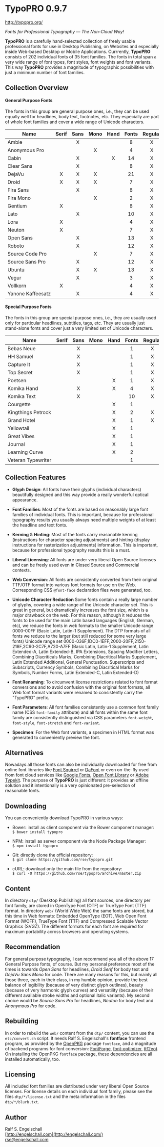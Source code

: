 
TypoPRO 0.9.7
=============

http://typopro.org/

*Fonts for Professional Typography &mdash; The Non-Cloud Way!*

**TypoPRO** is a carefully hand-selected collection of freely usable
professional fonts for use in Desktop Publishing, on Websites and
especially inside Web-based Desktop or Mobile Applications. Currrently,
**TypoPRO** consists of 202 individual fonts of 35 font families. The
fonts in total span a very wide range of font types, font styles, font
weights and font variants. This way **TypoPRO** provides a magnitude of
typographic possibilities with just a minimum number of font families.

Collection Overview
-------------------

#### General Purpose Fonts

The fonts in this group are general purpose ones, i.e., they can be used
equally well for headlines, body text, footnotes, etc. They especially
are part of whole font families and cover a wide range of Unicode
characters.

Name                      |Serif|Sans|Mono|Hand|Fonts|Regular|Italic|Cond|Thin|Medium|Normal|Bold|Black
--------------------------|:---:|:--:|:--:|:--:|:---:|:-----:|:----:|:--:|:--:|:----:|:----:|:--:|:---:
Amble                     |     | X  |    |    |  8  |  X    |  X   | X  | X  |      |  X   | X  |
Anonymous&nbsp;Pro        |     |    | X  |    |  4  |  X    |  X   |    |    |      |  X   | X  |
Cabin                     |     | X  |    | X  | 14  |  X    |  X   | X  |    |  X   |  X   | X  |
Clear Sans                |     | X  |    |    |  8  |  X    |  X   |    | X  |  X   |  X   | X  |
DejaVu                    |  X  | X  | X  |    | 21  |  X    |  X   | X  | X  |      |  X   | X  |
Droid                     |  X  | X  | X  |    |  7  |  X    |  X   |    |    |      |  X   | X  |
Fira&nbsp;Sans            |     | X  |    |    |  8  |  X    |  X   |    | X  |  X   |  X   | X  |
Fira&nbsp;Mono            |     |    | X  |    |  2  |  X    |      |    |    |      |  X   | X  |
Gentium                   |  X  |    |    |    |  8  |  X    |  X   |    |    |      |  X   | X  |
Lato                      |     | X  |    |    | 10  |  X    |  X   |    | X  |  X   |  X   | X  | X
Lora                      |  X  |    |    |    |  4  |  X    |  X   |    |    |      |  X   | X  |
Neuton                    |  X  |    |    |    |  7  |  X    |  X   |    | X  |  X   |  X   | X  | X
Open&nbsp;Sans            |     | X  |    |    | 13  |  X    |  X   | X  |    |  X   |  X   | X  | X
Roboto                    |     | X  |    |    | 12  |  X    |  X   | X  | X  |  X   |  X   | X  |
Source&nbsp;Code&nbsp;Pro |     |    | X  |    |  7  |  X    |      |    | X  |  X   |  X   | X  | X
Source&nbsp;Sans&nbsp;Pro |     | X  |    |    | 12  |  X    |  X   |    | X  |  X   |  X   | X  | X
Ubuntu                    |     | X  | X  |    | 13  |  X    |  X   | X  | X  |  X   |  X   | X  |
Vegur                     |     | X  |    |    |  3  |  X    |      |    |    |  X   |  X   | X  |
Vollkorn                  | X   |    |    |    |  4  |  X    |  X   |    |    |      |  X   | X  |
Yanone&nbsp;Kaffeesatz    |     | X  |    |    |  4  |  X    |      |    | X  |  X   |  X   | X  |

#### Special Purpose Fonts

The fonts in this group are special purpose ones, i.e., they are usually
used only for particular headlines, subtitles, tags, etc. They are
usually just stand-alone fonts and cover just a very limited set of
Unicode characters.

Name                   |Serif|Sans|Mono|Hand|Fonts|Regular|Italic|Cond|Thin|Medium|Normal|Bold|Black
-----------------------|:---:|:--:|:--:|:--:|:---:|:-----:|:----:|:--:|:--:|:----:|:----:|:--:|:---:
Bebas&nbsp;Neue        |     | X  |    |    |  1  |  X    |      |    |    |      |      |    | X
HH&nbsp;Samuel         |     | X  |    |    |  1  |  X    |      |    |    |      |      |    | X
Capture&nbsp;It        |     | X  |    |    |  1  |  X    |      |    |    |      |      |    | X
Top&nbsp;Secret        |     | X  |    |    |  1  |  X    |      |    |    |      |      |    | X
Poetsen                |     |    |    | X  |  1  |  X    |      |    |    |      |      |    | X
Komika&nbsp;Hand       |     | X  |    | X  |  4  |  X    |  X   |    |    |      |  X   | X  |
Komika&nbsp;Text       |     | X  |    |    | 10  |  X    |  X   |    | X  |      |  X   | X  |
Courgette              |     |    |    | X  |  1  |       |  X   |    |    |      |  X   |    |
Kingthings&nbsp;Petrock|     |    |    | X  |  2  |  X    |      |    | X  |      |  X   |    |
Grand&nbsp;Hotel       |     |    |    | X  |  1  |  X    |      |    |    |      |  X   |    |
Yellowtail             |     |    |    | X  |  1  |       |  X   |    |    |      |  X   |    |
Great&nbsp;Vibes       |     |    |    | X  |  1  |       |  X   |    |    |      |  X   |    |
Journal                |     |    |    | X  |  1  |       |  X   |    |    |      |  X   |    |
Learning&nbsp;Curve    |     |    |    | X  |  2  |       |  X   |    | X  |      |  X   |    |
Veteran&nbsp;Typewriter|     |    |    |    |  1  |       |      |    |    |      |  X   |    |

Collection Features
-------------------

- **Glyph Design**:
  All fonts have their glyphs (individual characters) beautifully
  designed and this way provide a really wonderful optical appearance.

- **Font Families**:
  Most of the fonts are based on reasonably large font families of
  individual fonts. This is important, because for professional
  typography results you usually always need multiple weights of at
  least the headline and text fonts.

- **Kerning** & **Hinting**:
  Most of the fonts carry reasonable kerning (instructions for
  character spacing adjustments) and hinting (display instructions for
  rasterization adjustments) information. This is important, because for
  professional typography results this is a must.

- **Liberal Licensing**:
  All fonts are under very liberal Open Source licenses and can be
  freely used even in Closed Source and Commercial contexts.

- **Web Conversion**:
  All fonts are consistently converted from their original TTF/OTF
  format into various font formats for use on the Web. Corresponding
  CSS `@font-face` declaration files were generated, too.

- **Unicode Character Reduction**
  Some fonts contain a really large number of glyphs, covering a wide
  range of the Unicode character set. This is great in general, but
  dramatically increases the font size, which is a major drawback on the
  web. For this reason, although it reduces the fonts to be used for
  the main Latin based languages (English, German, etc), we reduce the
  fonts in web formats to the smaller Unicode range 0000-00FF (Basic
  Latin, Latin-1 Supplement). The DTP formats of all fonts we reduce
  to the larger (but still reduced for some very large fonts) Unicode
  range set 0000-036F,1DC0-1EFF,2000-20FF,2150-218F,2C60-2C7F,A720-A7FF
  (Basic Latin, Latin-1 Supplement, Latin Extended-A, Latin Extended-B,
  IPA Extensions, Spacing Modifier Letters, Combining Diacriticals
  Marks, Combining Diacritical Marks Supplement, Latin Extended
  Additional, General Punctuation. Superscripts and Subscripts, Currency
  Symbols, Combining Diacritical Marks for Symbols, Number Forms, Latin
  Extended-C, Latin Extended-D)

- **Font Renaming**:
  To circumvent license restrictions related to font format conversions
  and to avoid confusion with the original font formats, all Web font
  format variants were renamed to consistently carry the "TypoPRO"
  prefix.

- **Font Parameters**:
  All font families consistently use a common font family name (CSS
  `font-family` attribute) and all fonts within the same font family
  are consistently distinguished via CSS parameters `font-weight`,
  `font-style`, `font-stretch` and `font-variant`.

- **Specimen**:
  For the Web font variants, a specimen in HTML format was generated to
  conveniently preview the font.

Alternatives
------------

Nowadays all those fonts can also be individually
downloaded for free from online font libraries like
[Font Squirrel](http://www.fontsquirrel.com/) or
[DaFont](http://www.dafont.com/) or even on-the-fly used from font
cloud services like [Google Fonts](http://www.google.com/fonts),
[Open Font Library](http://openfontlibrary.org/) or
[Adobe Typekit](https://typekit.com/). The purpose of **TypoPRO** is just
different: it provides an offline solution and it intentionally
is a very opinionated pre-selection of reasonable fonts.

Downloading
-----------

You can conveniently download TypoPRO in various ways:

- Bower: install as client component via the Bower component manager:<br/>
  `$ bower install typopro`

- NPM: install as server component via the Node Package Manager:<br/>
  `$ npm install typopro`

- Git: directly clone the official repository:<br/>
  `$ git clone https://github.com/rse/typopro.git`

- cURL: download only the main file from the repository:<br/>
  `$ curl -O https://github.com/rse/typopro/archive/master.zip`

Content
-------

In directory `dtp/` (Desktop Publishing) all font sources, one directory
per font family, are stored in OpenType Font (OTF) or TrueType Font
(TTF) format. In directory `web/` (World Wide Web) the same fonts are
stored, but this time in Web formats: Embedded OpenType (EOT), Web Open
Font Format (WOFF), TrueType Font (TTF) and Compressed Scalable Vector
Graphics (SVGZ). The different formats for each font are required for
maximum portability across browsers and operating systems.

Recommendation
--------------

For general purpose typography, I can recommend you all of the above 17
General Purpose fonts, of course. But my personal preference most of
the times is towards *Open Sans* for headlines, *Droid Serif* for body
text and *DejaVu Sans Mono* for code. There are many reasons for this,
but mainly all those three, each in their class, in my humble opinion,
provide the best balance of legibility (because of very distinct
glyph outlines), beauty (because of very harmonic glyph curves) and
versatility (because of their different available stroke widths and
optional italic variants). My second choice would be *Source Sans Pro*
for headlines, *Neuton* for body text and *Anonymous Pro* for code.

Rebuilding
----------

In order to rebuild the `web/` content from the `dtp/` content,
you can use the `etc/convert.sh` script. It needs Ralf S. Engelschall's **fontface**
frontend program, as provided by the [OpenPKG](http://www.openpkg.org/) package `fontface`,
and a magnitude of backend programs for font conversion: [FontForge](http://fontforge.org/),
[font-optimizer](http://bitbucket.org/philip/font-optimizer/), [ttf2eot](http://ttf2eot.googlecode.com/).
On installing the OpenPKG `fontface` package, these dependencies are all installed automatically, too.

Licensing
---------

All included font families are distributed under very liberal Open Source licenses.
For license details on each individual font family, please see the files
`dtp/*/license.txt` and the meta information in the files `dtp/*/blurb.txt`.

Author
------

Ralf S. Engelschall<br/>
[http://engelschall.com](http://engelschall.com/)<br/>
[rse@engelschall.com](mailto:rse@engelschall.com)

